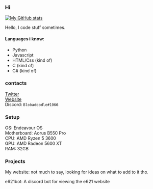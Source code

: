 ### Hi

[![My GitHub stats](https://github-readme-stats.vercel.app/api?username=Blobadoodle)](https://github.com/anuraghazra/github-readme-stats)

Hello, I code stuff sometimes.

#### Languages i know:
 * Python
 * Javascript
 * HTML/Css (kind of)
 * C (kind of)
 * C# (kind of)

### contacts

[Twitter](https://twitter.com/BLOBADOODLE)\
[Website](https://bloba.dev)\
Discord: `Blobadoodle#1066`

### Setup
OS: Endeavour OS\
Motherboard: Aorus B550 Pro\
CPU: AMD Ryzen 5 3600\
GPU: AMD Radeon 5600 XT\
RAM: 32GB

### Projects

My website: not much to say, looking for ideas on what to add to it tho.

e621bot: A discord bot for viewing the e621 website
